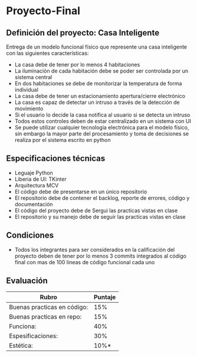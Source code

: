 Proyecto-Final
======

## Definición del proyecto: Casa Inteligente
Entrega de un modelo funcional físico que represente una casa inteligente con las siguientes características:
* La casa debe de tener por lo menos 4 habitaciones
* La iluminación de cada habitación debe se poder ser controlada por un sistema central
* En dos habitaciones se debe de monitorizar la temperatura de forma individual
* La casa debe de tener un estacionamiento apertura/cierre electrónico
* La casa es capaz de detectar un intruso a través de la detección de movimiento
* Si el usuario lo decide la casa notifica al usuario si se detecta un intruso
* Todos estos controles deben de estar centralizado en un sistema con UI
* Se puede utilizar cualquier tecnología electrónica para el modelo físico, sin embargo la mayor parte del procesamiento y toma de decisiones se realiza por el sistema escrito en python

## Especificaciones técnicas
* Leguaje Python
* Liberia de UI: TKinter
* Arquitectura MCV
* El código debe de presentarse en un único repositorio
* El repositorio debe de contener el backlog, reporte de errores, código y documentación
* El código del proyecto debe de Sergui las practicas vistas en clase
* El repositorio y su manejo debe de seguir las practicas vistas en clase

## Condiciones
* Todos los integrantes para ser considerados en la calificación del proyecto deben de tener por lo menos 3 commits integrados al código final con mas de 100 líneas de código funcional cada uno

## Evaluación
| Rubro | Puntaje |
|---|---|
| Buenas practicas en código: | 15%|
| Buenas practicas en repo: | 15%|
| Funciona: | 40%|
| Espesificaciones: | 30%|
| Estética: | 10%* |
